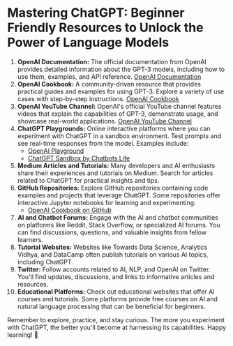# Mastering ChatGPT: Beginner Friendly Resources to Unlock the Power of Language Models

1. **OpenAI Documentation:** The official documentation from OpenAI provides detailed information about the GPT-3 models, including how to use them, examples, and API reference. [OpenAI Documentation](https://platform.openai.com/docs/)
2. **OpenAI Cookbook:** A community-driven resource that provides practical guides and examples for using GPT-3. Explore a variety of use cases with step-by-step instructions. [OpenAI Cookbook](https://github.com/openai/openai-cookbook)
3. **OpenAI YouTube Channel:** OpenAI's official YouTube channel features videos that explain the capabilities of GPT-3, demonstrate usage, and showcase real-world applications. [OpenAI YouTube Channel](https://www.youtube.com/c/OpenAI)
4. **ChatGPT Playgrounds:** Online interactive platforms where you can experiment with ChatGPT in a sandbox environment. Test prompts and see real-time responses from the model. Examples include:
    - [OpenAI Playground](https://platform.openai.com/playground)
    - [ChatGPT Sandbox by Chatbots Life](https://chatbotslife.com/gpt-3-5-sandbox-lets-play-9d92e5e8b6ec)
5. **Medium Articles and Tutorials:** Many developers and AI enthusiasts share their experiences and tutorials on Medium. Search for articles related to ChatGPT for practical insights and tips.
6. **GitHub Repositories:** Explore GitHub repositories containing code examples and projects that leverage ChatGPT. Some repositories offer interactive Jupyter notebooks for learning and experimenting:
    - [OpenAI Cookbook on GitHub](https://github.com/openai/openai-cookbook)
7. **AI and Chatbot Forums:** Engage with the AI and chatbot communities on platforms like Reddit, Stack Overflow, or specialized AI forums. You can find discussions, questions, and valuable insights from fellow learners.
8. **Tutorial Websites:** Websites like Towards Data Science, Analytics Vidhya, and DataCamp often publish tutorials on various AI topics, including ChatGPT.
9. **Twitter:** Follow accounts related to AI, NLP, and OpenAI on Twitter. You'll find updates, discussions, and links to informative articles and resources.
10. **Educational Platforms:** Check out educational websites that offer AI courses and tutorials. Some platforms provide free courses on AI and natural language processing that can be beneficial for beginners.

Remember to explore, practice, and stay curious. The more you experiment with ChatGPT, the better you'll become at harnessing its capabilities. Happy learning! 🚀